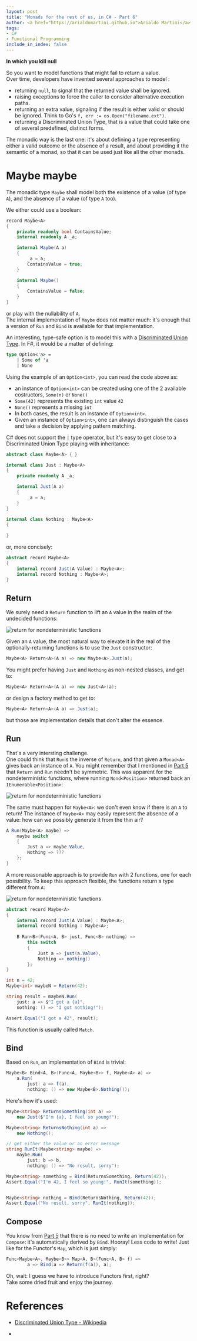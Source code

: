 ```yaml
---
layout: post
title: "Monads for the rest of us, in C# - Part 6"
author: <a href="https://arialdomartini.github.io">Arialdo Martini</a>
tags:
- C#
- Functional Programming
include_in_index: false
---
```

**In which you kill null**

So you want to model functions that might fail to return a value.  
Over time, developers have invented several approaches to model :

* returning `null`, to signal that the returned value shall be ignored.
* raising exceptions to force the caller to consider alternative execution paths.
* returning an extra value, signaling if the result is either valid or should be ignored. Think to Go's `f, err := os.Open("filename.ext")`.
* returning a Discriminated Union Type, that is a value that could take one of several predefined, distinct forms.


The monadic way is the last one: it's about defining a type representing either a valid outcome or the absence of a result, and about providing it the semantic of a monad, so that it can be used just like all the other monads.

# Maybe maybe
The monadic type `Maybe` shall model both the existence of a value (of type `A`), and the absence of a value (of type `A` too).  

We either could use a boolean:

```csharp
record Maybe<A>
{
    private readonly bool ContainsValue; 
    internal readonly A _a;

    internal Maybe(A a)
    {
        _a = a;
        ContainsValue = true;
    }

    internal Maybe()
    {
        ContainsValue = false;
    }
}
```

or play with the nullability of `A`.  
The internal implementation of `Maybe` does not matter much: it's enough that a version of `Run` and `Bind` is available for that implementation.

An interesting, type-safe option is to model this with a [Discriminated Union Type][discriminated-union-type]. In F#, it would be a matter of defining:

```fsharp
type Option<'a> =
    | Some of 'a
    | None
```

Using the example of an `Option<int>`, you can read the code above as:

* an instance of `Option<int>` can be created using one of the 2 available costructors, `Some(n)` or `None()`
* `Some(42)` represents the existing `int` value `42`
* `None()` represents a missing `int`
* In both cases, the result is an instance of `Option<int>`.
* Given an instance of `Option<int>`, one can always distinguish the cases and take a decision by applying pattern matching.

C# does not support the `|` type operator, but it's easy to get close to a Discriminated Union Type playing with inheritance:

```csharp
abstract class Maybe<A> { }

internal class Just : Maybe<A>
{
    private readonly A _a;

    internal Just(A a)
    {
        _a = a;
    }
}

internal class Nothing : Maybe<A>
{
    
}
```

or, more concisely:

```csharp
abstract record Maybe<A>
{
    internal record Just(A Value) : Maybe<A>;
    internal record Nothing : Maybe<A>;
}
```

## Return
We surely need a `Return` function to lift an `A` value in the realm of the undecided functions:

![return for nondeterministic functions](static/img/monads-for-the-rest-of-us/maybe-return.png)

Given an `A` value, the most natural way to elevate it in the real of the optionally-returning functions is to use the `Just` constructor:

```csharp
Maybe<A> Return<A>(A a) => new Maybe<A>.Just(a);
```

You might prefer having `Just` and `Nothing` as non-nested classes, and get to:

```csharp
Maybe<A> Return<A>(A a) => new Just<A>(a);
```

or design a factory method to get to:


```csharp
Maybe<A> Return<A>(A a) => Just(a);
```

but those are implementation details that don't alter the essence.

## Run
That's a very intersting challenge.  
One could think that `Run`is the inverse of `Return`, and that given a `Monad<A>` gives back an instance of `A`. You might remember that I mentioned in [Part 5](monads-for-the-rest-of-us-5#a_tale_of_2_worlds) that `Return` and `Run` needn't be symmetric. This was apparent for the nondeterministic functions, where running `Nond<Position>` returned back an `IEnumerable<Position>`:

![return for nondeterministic functions](static/img/nond-for-the-rest-of-us/nond-return-bind-run.png)

The same must happen for `Maybe<A>`: we don't even know if there is an `A` to return! The instance of `Maybe<A>` may easily represent the absence of a value: how can we possibly generate it from the thin air?


```csharp
A Run(Maybe<A> maybe) =>
    maybe switch
    {
        Just a => maybe.Value,
        Nothing => ???
    };
}
```

A more reasonable approach is to provide `Run` with 2 functions, one for each possibility. To keep this approach flexible, the functions return a type different from `A`:


![return for nondeterministic functions](static/img/nond-for-the-rest-of-us/maybe-run.png)

```csharp
abstract record Maybe<A>
{
    internal record Just(A Value) : Maybe<A>;
    internal record Nothing : Maybe<A>;
    
    B Run<B>(Func<A, B> just, Func<B> nothing) =>
        this switch
        {
            Just a => just(a.Value),
            Nothing => nothing()
        };
}

int n = 42;
Maybe<int> maybeN = Return(42);

string result = maybeN.Run(
    just: a => $"I got a {a}", 
    nothing: () => "I got nothing!");

Assert.Equal("I got a 42", result);
```

This function is usually called `Match`.

## Bind
Based on `Run`, an implementation of `Bind` is trivial:

```csharp
Maybe<B> Bind<A, B>(Func<A, Maybe<B>> f, Maybe<A> a) =>
    a.Run(
        just: a => f(a),
        nothing: () => new Maybe<B>.Nothing());
```

Here's how it's used:

```csharp
Maybe<string> ReturnsSomething(int a) =>
    new Just($"I'm {a}, I feel so young!");

Maybe<string> ReturnsNothing(int a) =>
    new Nothing();

// get either the value or an error message
string RunIt(Maybe<string> maybe) =>
    maybe.Run(
        just: b => b,
        nothing: () => "No result, sorry");

Maybe<string> something = Bind(ReturnsSomething, Return(42));
Assert.Equal("I'm 42, I feel so young!", RunIt(something));


Maybe<string> nothing = Bind(ReturnsNothing, Return(42));
Assert.Equal("No result, sorry", RunIt(nothing));
```

## Compose
You know from [Part 5](monads-for-the-rest-of-us-5#compose) that there is no need to write an implementation for `Compose`: it's automatically derived by `Bind`. 
Hooray! Less code to write! Just like for the Functor's `Map`, which is just simply:

```csharp
Func<Maybe<A>, Maybe<B>> Map<A, B>(Func<A, B> f) => 
        a => Bind(a => Return(f(a)), a);
```

Oh, wait: I guess we have to introduce Functors first, right?  
Take some dried fruit and enjoy the journey.


# References
* [Discriminated Union Type - Wikipedia][discriminated-union-type]

* [discriminated-union-type]: https://en.wikipedia.org/wiki/Tagged_union
